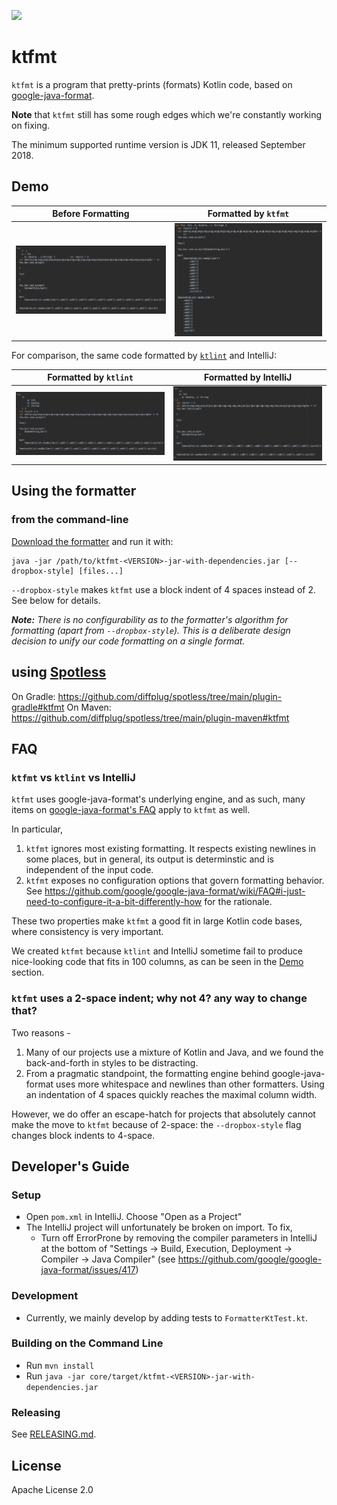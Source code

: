 [![](https://github.com/facebookincubator/ktfmt/workflows/build/badge.svg)](https://github.com/facebookincubator/ktfmt/actions?query=workflow%3Abuild)

# ktfmt

`ktfmt` is a program that pretty-prints (formats) Kotlin code, based on [google-java-format](https://github.com/google/google-java-format).

**Note** that `ktfmt` still has some rough edges which we're constantly working on fixing.

The minimum supported runtime version is JDK 11, released September 2018.

## Demo

|Before Formatting| Formatted by `ktfmt`|
| ---- | ---- |
| ![Original](docs/images/before.png) | ![ktfmt](docs/images/ktfmt.png) |

For comparison, the same code formatted by [`ktlint`](https://github.com/pinterest/ktlint) and IntelliJ:

| Formatted by `ktlint`|Formatted by IntelliJ|
| ------ | --------|
| ![ktlint](docs/images/ktlint.png) | ![IntelliJ](docs/images/intellij.png) |

## Using the formatter

### from the command-line

[Download the formatter](https://github.com/facebookincubator/ktfmt/releases)
and run it with:

```
java -jar /path/to/ktfmt-<VERSION>-jar-with-dependencies.jar [--dropbox-style] [files...]
```

`--dropbox-style` makes `ktfmt` use a block indent of 4 spaces instead of 2. See below for details.

***Note:*** *There is no configurability as to the formatter's algorithm for
formatting (apart from `--dropbox-style`). This is a deliberate design decision to unify our code
formatting on a single format.*

## using [Spotless](https://github.com/diffplug/spotless)

On Gradle: https://github.com/diffplug/spotless/tree/main/plugin-gradle#ktfmt
On Maven: https://github.com/diffplug/spotless/tree/main/plugin-maven#ktfmt

## FAQ

### `ktfmt` vs `ktlint` vs IntelliJ

`ktfmt` uses google-java-format's underlying engine, and as such, many items on [google-java-format's FAQ](https://github.com/google/google-java-format/wiki/FAQ) apply to `ktfmt` as well.

In particular,
1. `ktfmt` ignores most existing formatting. It respects existing newlines in some places, but in general, its output is determinstic and is independent of the input code.
2. `ktfmt` exposes no configuration options that govern formatting behavior. See https://github.com/google/google-java-format/wiki/FAQ#i-just-need-to-configure-it-a-bit-differently-how for the rationale.

These two properties make `ktfmt` a good fit in large Kotlin code bases, where consistency is very important.

We created `ktfmt` because `ktlint` and IntelliJ sometime fail to produce nice-looking code that fits in 100 columns, as can be seen in the [Demo](README.md#Demo) section.

### `ktfmt` uses a 2-space indent; why not 4? any way to change that?

Two reasons -
1. Many of our projects use a mixture of Kotlin and Java, and we found the back-and-forth in styles to be distracting.
2. From a pragmatic standpoint, the formatting engine behind google-java-format uses more whitespace and newlines than other formatters. Using an indentation of 4 spaces quickly reaches the maximal column width.

However, we do offer an escape-hatch for projects that absolutely cannot make the move to `ktfmt` because of 2-space: the `--dropbox-style` flag changes block indents to 4-space.

## Developer's Guide

### Setup

* Open `pom.xml` in IntelliJ. Choose "Open as a Project"
* The IntelliJ project will unfortunately be broken on import. To fix,
    * Turn off ErrorProne by removing the compiler parameters in IntelliJ at the bottom of "Settings -> Build, Execution, Deployment -> Compiler -> Java Compiler" (see https://github.com/google/google-java-format/issues/417)

### Development

* Currently, we mainly develop by adding tests to `FormatterKtTest.kt`.

### Building on the Command Line

* Run `mvn install`
* Run `java -jar core/target/ktfmt-<VERSION>-jar-with-dependencies.jar`

### Releasing

See [RELEASING.md](RELEASING.md).

## License

Apache License 2.0
